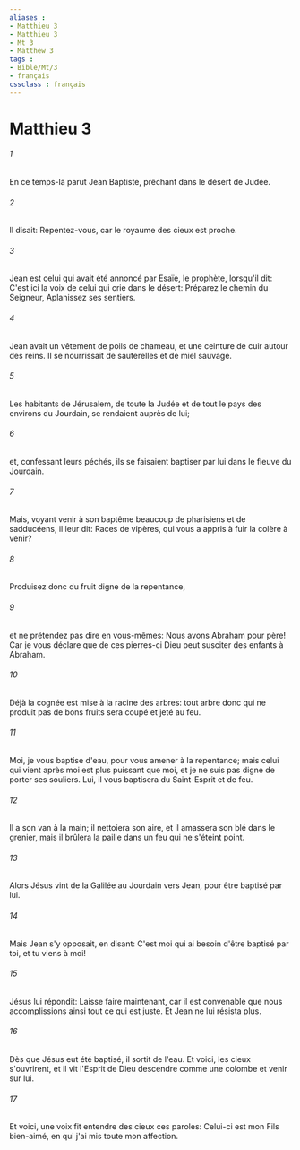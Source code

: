 ```yaml
---
aliases : 
- Matthieu 3
- Matthieu 3
- Mt 3
- Matthew 3
tags : 
- Bible/Mt/3
- français
cssclass : français
---
```


# Matthieu 3

###### 1
En ce temps-là parut Jean Baptiste, prêchant dans le désert de Judée.
###### 2
Il disait: Repentez-vous, car le royaume des cieux est proche.
###### 3
Jean est celui qui avait été annoncé par Esaïe, le prophète, lorsqu'il dit: C'est ici la voix de celui qui crie dans le désert: Préparez le chemin du Seigneur, Aplanissez ses sentiers.
###### 4
Jean avait un vêtement de poils de chameau, et une ceinture de cuir autour des reins. Il se nourrissait de sauterelles et de miel sauvage.
###### 5
Les habitants de Jérusalem, de toute la Judée et de tout le pays des environs du Jourdain, se rendaient auprès de lui;
###### 6
et, confessant leurs péchés, ils se faisaient baptiser par lui dans le fleuve du Jourdain.
###### 7
Mais, voyant venir à son baptême beaucoup de pharisiens et de sadducéens, il leur dit: Races de vipères, qui vous a appris à fuir la colère à venir?
###### 8
Produisez donc du fruit digne de la repentance,
###### 9
et ne prétendez pas dire en vous-mêmes: Nous avons Abraham pour père! Car je vous déclare que de ces pierres-ci Dieu peut susciter des enfants à Abraham.
###### 10
Déjà la cognée est mise à la racine des arbres: tout arbre donc qui ne produit pas de bons fruits sera coupé et jeté au feu.
###### 11
Moi, je vous baptise d'eau, pour vous amener à la repentance; mais celui qui vient après moi est plus puissant que moi, et je ne suis pas digne de porter ses souliers. Lui, il vous baptisera du Saint-Esprit et de feu.
###### 12
Il a son van à la main; il nettoiera son aire, et il amassera son blé dans le grenier, mais il brûlera la paille dans un feu qui ne s'éteint point.
###### 13
Alors Jésus vint de la Galilée au Jourdain vers Jean, pour être baptisé par lui.
###### 14
Mais Jean s'y opposait, en disant: C'est moi qui ai besoin d'être baptisé par toi, et tu viens à moi!
###### 15
Jésus lui répondit: Laisse faire maintenant, car il est convenable que nous accomplissions ainsi tout ce qui est juste. Et Jean ne lui résista plus.
###### 16
Dès que Jésus eut été baptisé, il sortit de l'eau. Et voici, les cieux s'ouvrirent, et il vit l'Esprit de Dieu descendre comme une colombe et venir sur lui.
###### 17
Et voici, une voix fit entendre des cieux ces paroles: Celui-ci est mon Fils bien-aimé, en qui j'ai mis toute mon affection.
